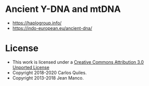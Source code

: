 # Ancient Y-DNA and mtDNA
* https://haplogroup.info/
* https://indo-european.eu/ancient-dna/


# License
* This work is licensed under a [Creative Commons Attribution 3.0 Unported License](http://creativecommons.org/licenses/by/3.0/)
* Copyright 2018-2020 Carlos Quiles.
* Copyright 2013-2018 Jean Manco.
